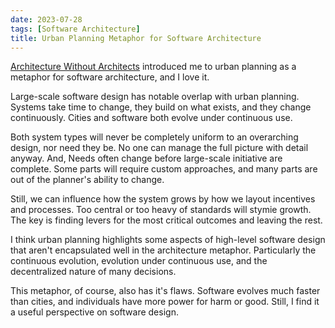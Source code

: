 ```yaml
---
date: 2023-07-28
tags: [Software Architecture]
title: Urban Planning Metaphor for Software Architecture
---
```


[Architecture Without Architects](https://www.youtube.com/watch?v=qVyt3qQ_7TA) introduced me to urban planning as a metaphor for software architecture, and I love it.
<!--more-->

Large-scale software design has notable overlap with urban planning. Systems take time to change, they build on what exists, and they change continuously. Cities and software both evolve under continuous use.

Both system types will never be completely uniform to an overarching design, nor need they be. No one can manage the full picture with detail anyway. And, Needs often change before large-scale initiative are complete. Some parts will require custom approaches, and many parts are out of the planner's ability to change. 


Still, we can influence how the system grows by how we layout incentives and processes. Too central or too heavy of standards will stymie growth. The key is finding levers for the most critical outcomes and leaving the rest. 

I think urban planning highlights some aspects of high-level software design that aren't encapsulated well in the architecture metaphor.
Particularly the continuous evolution, evolution under continuous use, and the decentralized nature of many decisions.

This metaphor, of course, also has it's flaws. Software evolves much faster than cities, and individuals have more power for harm or good.
Still, I find it a useful perspective on software design.


<!-- CROSS: Matches well with my investigations into checklists and other ways of collaboratively refining key processes.  -->

